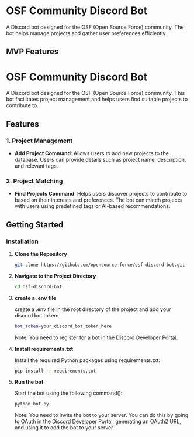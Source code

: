 # OSF Community Discord Bot

A Discord bot designed for the OSF (Open Source Force) community. The bot helps manage projects and gather user preferences efficiently.

## MVP Features
# OSF Community Discord Bot

A Discord bot designed for the OSF (Open Source Force) community. This bot facilitates project management and helps users find suitable projects to contribute to.

## Features

### 1. Project Management

- **Add Project Command**: Allows users to add new projects to the database. Users can provide details such as project name, description, and relevant tags.

### 2. Project Matching

- **Find Projects Command**: Helps users discover projects to contribute to based on their interests and preferences. The bot can match projects with users using predefined tags or AI-based recommendations.

## Getting Started

### Installation

1. **Clone the Repository**

   ```bash
   git clone https://github.com/opensource-force/osf-discord-bot.git
   ```
   
2. **Navigate to the Project Directory** 

   ```bash
   cd osf-discord-bot
   ```

3. **create a .env file** 

    create a .env file in the root directory of the project and add your discord bot token:
    
   ```bash
   bot_token=your_discord_bot_token_here
   ```
   
   Note: You need to register for a bot in the Discord Developer Portal.

4. **Install requirements.txt**

    Install the required Python packages using requirements.txt:
    ```bash
    pip install -r requirements.txt
    ```
    
5. **Run the bot**

    Start the bot using the following command():
    ```bash
    python bot.py
    ```
    
    Note: You need to invite the bot to your server. You can do this by going to OAuth in the Discord Developer Portal, generating an OAuth2 URL, and using it to add the bot to your server.


    


